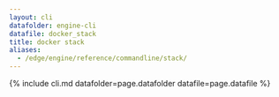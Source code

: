 ```yaml
---
layout: cli
datafolder: engine-cli
datafile: docker_stack
title: docker stack
aliases:
  - /edge/engine/reference/commandline/stack/
---
```

<!--
This page is automatically generated from Docker's source code. If you want to
suggest a change to the text that appears here, open a ticket or pull request
in the source repository on GitHub:

https://github.com/docker/cli
-->

{% include cli.md datafolder=page.datafolder datafile=page.datafile %}
